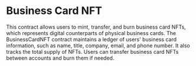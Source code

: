# Business Card NFT

This contract allows users to mint, transfer, and burn business card NFTs, which represents digital counterparts of physical business cards. The BusinessCardNFT contract maintains a ledger of users' business card information, such as name, title, company, email, and phone number. It also tracks the total supply of NFTs. Users can transfer business card NFTs between accounts and burn them if needed.